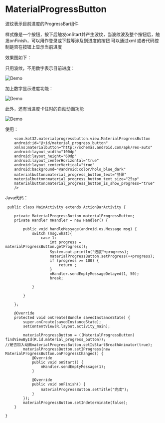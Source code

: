 # MaterialProgressButton
波纹表示目前进度的ProgressBar组件

样式像是一个按钮，按下后触发onStart并产生波纹，当波纹波及整个按钮后，触发onFinish，可以用作登录或下载等涉及到进度的按钮
可以通过xml 或者代码控制是否在按钮上显示当前进度

效果图如下：

只用波纹，不用数字表示目前进度：

![Demo](http://image17-c.poco.cn/mypoco/myphoto/20150729/09/17425403720150729092535049.gif?520x530_110
)

加上数字显示进度功能：

![Demo](http://image17-c.poco.cn/mypoco/myphoto/20150729/09/17425403720150729092610013.gif?664x506_110
)

此外，还有当进度卡住时的自动动画功能

![Demo](http://image17-c.poco.cn/mypoco/myphoto/20150729/09/17425403720150729092633023.gif?300x444_110
)

使用：

        <com.kot32.materialprogressbutton.view.MaterialProgressButton
        android:id="@+id/material_progress_button"
        xmlns:materialbutton="http://schemas.android.com/apk/res-auto"
        android:layout_width="100dp"
        android:layout_height="60dp"
        android:layout_centerHorizontal="true"
        android:layout_centerVertical="true"
        android:background="@android:color/holo_blue_dark"
        materialbutton:material_progress_button_text="登录"
        materialbutton:material_progress_button_text_size="25sp"
        materialbutton:material_progress_button_is_show_progress="true"
        />
        
        
 Java代码：
 
     public class MainActivity extends ActionBarActivity {

        private MaterialProgressButton materialProgressButton;
        private Handler mHandler = new Handler() {

            public void handleMessage(android.os.Message msg) {
                switch (msg.what){
                    case 1:
                        int progress = materialProgressButton.getProgress();
                        System.out.println("进度"+progress);
                        materialProgressButton.setProgress(++progress);
                        if (progress >= 100) {
                            return ;
                        }
                        mHandler.sendEmptyMessageDelayed(1, 50);
                        break;

                }

            }

        };

        @Override
        protected void onCreate(Bundle savedInstanceState) {
            super.onCreate(savedInstanceState);
            setContentView(R.layout.activity_main);

            materialProgressButton = ((MaterialProgressButton) findViewById(R.id.material_progress_button));
 	//是否加入动画materialProgressButton.setIsStartBreathAnimator(true);
            materialProgressButton.setIProgress(new MaterialProgressButton.onProgressChanged() {
                @Override
                public void onStart() {
                    mHandler.sendEmptyMessage(1);
                }

                @Override
                public void onFinish() {
                    materialProgressButton.setTitle("完成");
                }
            });
            materialProgressButton.setIndeterminate(false);
        }

    }

 
 


